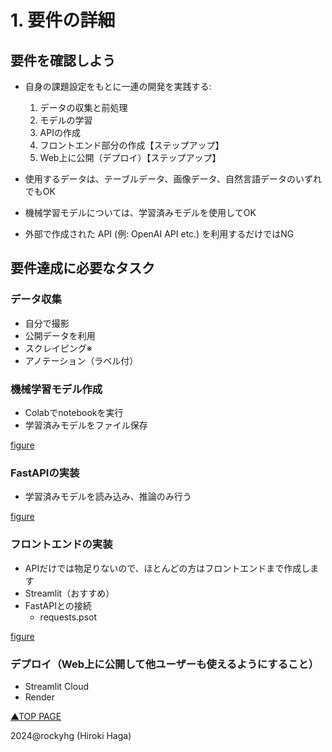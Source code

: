 # 1. 要件の詳細

## 要件を確認しよう
- 自身の課題設定をもとに一連の開発を実践する:
  1. データの収集と前処理
  2. モデルの学習
  3. APIの作成
  4. フロントエンド部分の作成【ステップアップ】
  5. Web上に公開（デプロイ）【ステップアップ】

- 使用するデータは、テーブルデータ、画像データ、自然言語データのいずれでもOK

- 機械学習モデルについては、学習済みモデルを使用してOK

- 外部で作成された API (例: OpenAI API etc.) を利用するだけではNG

## 要件達成に必要なタスク
### データ収集
- 自分で撮影
- 公開データを利用
- スクレイピング※
- アノテーション（ラベル付）

### 機械学習モデル作成
- Colabでnotebookを実行
- 学習済みモデルをファイル保存

[figure]()

### FastAPIの実装
- 学習済みモデルを読み込み、推論のみ行う

[figure]()

### フロントエンドの実装
- APIだけでは物足りないので、ほとんどの方はフロントエンドまで作成します
- Streamlit（おすすめ）
- FastAPIとの接続
  - requests.psot

[figure]()

### デプロイ（Web上に公開して他ユーザーも使えるようにすること）
- Streamlit Cloud
- Render


[▲TOP PAGE](./README.md)

2024@rockyhg (Hiroki Haga)
